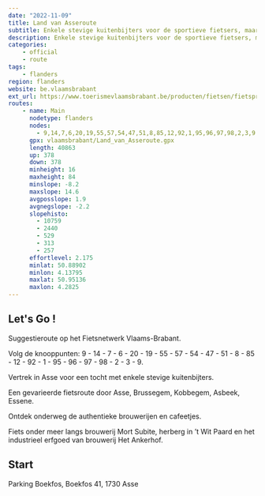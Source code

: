 ```yaml
---
date: "2022-11-09"
title: Land van Asseroute
subtitle: Enkele stevige kuitenbijters voor de sportieve fietsers, maar zeker voldoende aanbod aan authentieke brouwerijen en cafeetjes om ook echt te genieten
description: Enkele stevige kuitenbijters voor de sportieve fietsers, maar zeker voldoende aanbod aan authentieke brouwerijen en cafeetjes om ook echt te genieten. Je komt onder meer langs brouwerij Mort Subite, herberg in ’t Wit Paard en het industrieel erfgoed van brouwerij Het Ankerhof.
categories:
    - official
    - route
tags:
    - flanders
region: flanders
website: be.vlaamsbrabant
ext_url: https://www.toerismevlaamsbrabant.be/producten/fietsen/fietsproducten/land-van-asseroute/index.html
routes:
    - name: Main
      nodetype: flanders
      nodes:
        - 9,14,7,6,20,19,55,57,54,47,51,8,85,12,92,1,95,96,97,98,2,3,9
      gpx: vlaamsbrabant/Land_van_Asseroute.gpx
      length: 40863
      up: 378
      down: 378
      minheight: 16
      maxheight: 84
      minslope: -8.2
      maxslope: 14.6
      avgposslope: 1.9
      avgnegslope: -2.2
      slopehisto:
        - 10759
        - 2440
        - 529
        - 313
        - 257
      effortlevel: 2.175
      minlat: 50.88902
      minlon: 4.13795
      maxlat: 50.95136
      maxlon: 4.2825
---
```


## Let's Go ! 

Suggestieroute op het Fietsnetwerk Vlaams-Brabant.

Volg de knooppunten: 9 - 14 - 7 - 6 - 20 - 19 - 55 - 57 - 54 - 47 - 51 - 8 - 85 - 12 - 92 - 1 - 95 - 96 - 97 - 98 - 2 - 3 - 9.

Vertrek in Asse voor een tocht met enkele stevige kuitenbijters.

Een gevarieerde fietsroute door Asse, Brussegem, Kobbegem, Asbeek, Essene.

Ontdek onderweg de authentieke brouwerijen en cafeetjes.

Fiets onder meer langs brouwerij Mort Subite, herberg in ’t Wit Paard en het industrieel erfgoed van brouwerij Het Ankerhof.

## Start

Parking Boekfos, Boekfos 41, 1730 Asse
